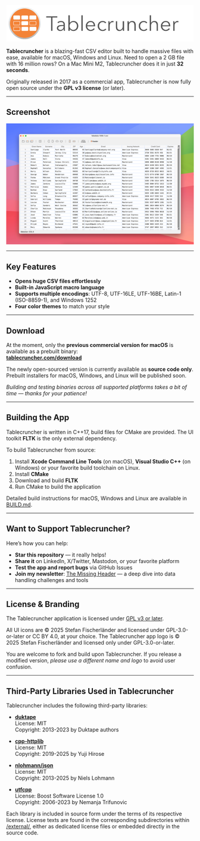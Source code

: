 <p align="center">
  <img src="assets/artwork/logo2019.png" alt="Tablecruncher logo" />
</p>

**Tablecruncher** is a blazing-fast CSV editor built to handle massive files with ease, available for macOS, Windows and Linux. 
Need to open a 2 GB file with 16 million rows? On a Mac Mini M2, Tablecruncher does it in just **32 seconds**.

Originally released in 2017 as a commercial app, Tablecruncher is now fully open source under the **GPL v3 license** (or later).


---

## Screenshot

![Tablecruncher Screenshot](assets/artwork/screenshot.png)

---

## Key Features

- **Opens huge CSV files effortlessly**
- **Built-in JavaScript macro language**
- **Supports multiple encodings**: UTF-8, UTF-16LE, UTF-16BE, Latin-1 (ISO-8859-1), and Windows 1252
- **Four color themes** to match your style

---

## Download

At the moment, only the **previous commercial version for macOS** is available as a prebuilt binary:  
**[tablecruncher.com/download](https://tablecruncher.com/download/)**

The newly open-sourced version is currently available as **source code only**.  
Prebuilt installers for macOS, Windows, and Linux will be published soon.

_Building and testing binaries across all supported platforms takes a bit of time — thanks for your patience!_

---

## Building the App

Tablecruncher is written in C++17, build files for CMake are provided. The UI toolkit **FLTK** is the only external dependency.

To build Tablecruncher from source:

1. Install **Xcode Command Line Tools** (on macOS), **Visual Studio C++** (on Windows) or your favorite build toolchain on Linux.
2. Install **CMake**
3. Download and build **FLTK**
4. Run CMake to build the application

Detailed build instructions for macOS, Windows and Linux are available in [BUILD.md](BUILD.md).

---

## Want to Support Tablecruncher?

Here’s how you can help:

- **Star this repository** — it really helps!
- **Share it** on LinkedIn, X/Twitter, Mastodon, or your favorite platform
- **Test the app and report bugs** via GitHub Issues
- **Join my newsletter**: [The Missing Header](https://missingheader.com) — a deep dive into data handling challenges and tools

---

## License & Branding

The Tablecruncher application is licensed under [GPL v3 or later](LICENSE).

All UI icons are © 2025 Stefan Fischerländer and licensed under GPL-3.0-or-later or CC BY 4.0, at your choice.
The Tablecruncher app logo is © 2025 Stefan Fischerländer and licensed only under GPL-3.0-or-later.

You are welcome to fork and build upon Tablecruncher. If you release a modified version, _please use a different name and logo_ to avoid user confusion.

---

## Third-Party Libraries Used in Tablecruncher


Tablecruncher includes the following third-party libraries:

- **[duktape](https://duktape.org/)**  
  License: MIT  
  Copyright: 2013-2023 by Duktape authors

- **[cpp-httplib](https://github.com/yhirose/cpp-httplib)**  
  License: MIT  
  Copyright: 2019-2025 by Yuji Hirose

- **[nlohmann/json](https://github.com/nlohmann/json)**  
  License: MIT  
  Copyright: 2013-2025 by Niels Lohmann

- **[utfcpp](https://github.com/nemtrif/utfcpp)**  
  License: Boost Software License 1.0  
  Copyright: 2006-2023 by Nemanja Trifunovic

Each library is included in source form under the terms of its respective license.
License texts are found in the corresponding subdirectories within [/external/](/external/), either as dedicated license files or embedded directly in the source code.

